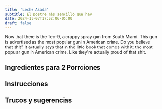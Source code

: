 ```yaml
---
title: 'Leche Asada'
subtitle: El postre más sencillo que hay
date: 2024-11-07T17:02:06-05:00
draft: false
---
```


Now that there is the Tec-9, a crappy spray gun from South Miami. This gun is advertised as the most popular gun in American crime. Do you believe that shit? It actually says that in the little book that comes with it: the most popular gun in American crime. Like they're actually proud of that shit. 

<!--more-->

## Ingredientes para 2 Porrciones

## Instrucciones

## Trucos y sugerencias